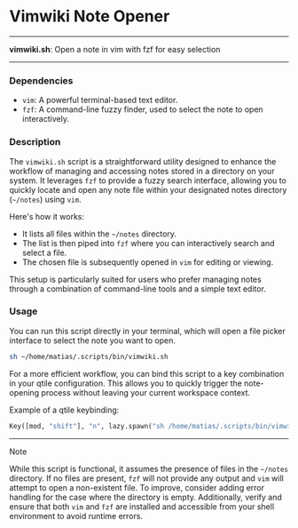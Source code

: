 # Vimwiki Note Opener

---

**vimwiki.sh**: Open a note in vim with fzf for easy selection

---

### Dependencies

- `vim`: A powerful terminal-based text editor.
- `fzf`: A command-line fuzzy finder, used to select the note to open interactively.

### Description

The `vimwiki.sh` script is a straightforward utility designed to enhance the workflow of managing and accessing notes stored in a directory on your system. It leverages `fzf` to provide a fuzzy search interface, allowing you to quickly locate and open any note file within your designated notes directory (`~/notes`) using `vim`.

Here's how it works:
- It lists all files within the `~/notes` directory.
- The list is then piped into `fzf` where you can interactively search and select a file.
- The chosen file is subsequently opened in `vim` for editing or viewing.

This setup is particularly suited for users who prefer managing notes through a combination of command-line tools and a simple text editor.

### Usage

You can run this script directly in your terminal, which will open a file picker interface to select the note you want to open. 

```sh
sh ~/home/matias/.scripts/bin/vimwiki.sh
```

For a more efficient workflow, you can bind this script to a key combination in your qtile configuration. This allows you to quickly trigger the note-opening process without leaving your current workspace context.

Example of a qtile keybinding:

```python
Key([mod, "shift"], "n", lazy.spawn("sh /home/matias/.scripts/bin/vimwiki.sh")),
```

---

> [!NOTE]
> While this script is functional, it assumes the presence of files in the `~/notes` directory. If no files are present, `fzf` will not provide any output and `vim` will attempt to open a non-existent file. To improve, consider adding error handling for the case where the directory is empty. Additionally, verify and ensure that both `vim` and `fzf` are installed and accessible from your shell environment to avoid runtime errors.